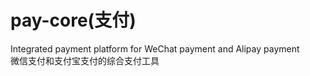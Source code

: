 # pay-core(支付)
Integrated payment platform for WeChat payment and Alipay payment<br>
微信支付和支付宝支付的综合支付工具<br>



